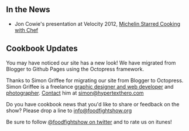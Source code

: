 ## In the News

* Jon Cowie's presentation at Velocity 2012, [Michelin Starred Cooking with Chef](http://www.slideshare.net/jonlives/michelin-starred-cooking-with-chef)

## Cookbook Updates


You may have noticed our site has a new look! We have migrated from Blogger to Github Pages using the Octopress framework.

Thanks to Simon Griffee for migrating our site from Blogger to Octopress. Simon Griffee is a freelance [graphic designer and web
developer](http://hypertexthero.com/about/) and [photographer](http://simongriffee.com). [Contact](http://hypertexthero.com/contact/) him at
simon@hypertexthero.com

Do you have cookbook news that you'd like to share or feedback on the show?  Please drop a line to info@foodfightshow.org

Be sure to follow [@foodfightshow on twitter](http://twitter.com/foodfightshow) and to rate us on itunes!
